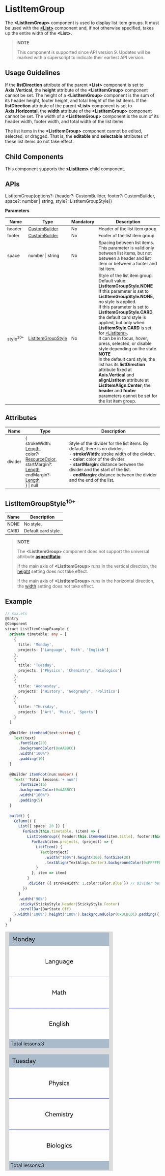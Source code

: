 # ListItemGroup

The **\<ListItemGroup>** component is used to display list item groups. It must be used with the **[\<List>](ts-container-list.md)** component and, if not otherwise specified, takes up the entire width of the **\<List>**.

> **NOTE**
>
> This component is supported since API version 9. Updates will be marked with a superscript to indicate their earliest API version.

## Usage Guidelines

If the **listDirection** attribute of the parent **\<List>** component is set to **Axis.Vertical**, the **height** attribute of the **\<ListItemGroup>** component cannot be set. The height of a **\<ListItemGroup>** component is the sum of its header height, footer height, and total height of the list items. If the **listDirection** attribute of the parent **\<List>** component is set to **Axis.Horizontal**, the **width** attribute of the **\<ListItemGroup>** component cannot be set. The width of a **\<ListItemGroup>** component is the sum of its header width, footer width, and total width of the list items.

The list items in the **\<ListItemGroup>** component cannot be edited, selected, or dragged. That is, the **editable** and **selectable** attributes of these list items do not take effect.

## Child Components

This component supports the **[\<ListItem>](ts-container-listitem.md)** child component.


## APIs

ListItemGroup(options?: {header?: CustomBuilder, footer?: CustomBuilder, space?: number | string, style?: ListItemGroupStyle})

**Parameters**

| Name             | Type                                           | Mandatory| Description                                                    |
| ------------------- | --------------------------------------------------- | ---- | ------------------------------------------------------------ |
| header              | [CustomBuilder](ts-types.md#custombuilder8)         | No  | Header of the list item group.                                 |
| footer              | [CustomBuilder](ts-types.md#custombuilder8)         | No  | Footer of the list item group.                                 |
| space               | number \| string                          | No  | Spacing between list items. This parameter is valid only between list items, but not between a header and list item or between a footer and list item.|
| style<sup>10+</sup> | [ListItemGroupStyle](#listitemgroupstyle10) | No  | Style of the list item group.<br>Default value: **ListItemGroupStyle.NONE**<br>If this parameter is set to **ListItemGroupStyle.NONE**, no style is applied.<br>If this parameter is set to **ListItemGroupStyle.CARD**, the default card style is applied, but only when **ListItemStyle.CARD** is set for [\<ListItem>](ts-container-listitem.md).<br>It can be in focus, hover, press, selected, or disable style depending on the state.<br>**NOTE**<br>In the default card style, the list has its **listDirection** attribute fixed at **Axis.Vertical** and **alignListItem** attribute at **ListItemAlign.Center**; the **header** and **footer** parameters cannot be set for the list item group. |

## Attributes

| Name| Type|  Description|
| -------- | -------- | -------- |
| divider | {<br>strokeWidth: [Length](ts-types.md#length),<br>color?: [ResourceColor](ts-types.md#resourcecolor),<br>startMargin?: [Length](ts-types.md#length),<br>endMargin?: [Length](ts-types.md#length)<br>} \| null | Style of the divider for the list items. By default, there is no divider.<br>- **strokeWidth**: stroke width of the divider.<br>- **color**: color of the divider.<br>- **startMargin**: distance between the divider and the start of the list.<br>- **endMargin**: distance between the divider and the end of the list.|

## ListItemGroupStyle<sup>10+</sup>

| Name| Description              |
| ---- | ------------------ |
| NONE | No style.          |
| CARD | Default card style.|

> **NOTE**
>
> The **\<ListItemGroup>** component does not support the universal attribute **[aspectRatio](ts-universal-attributes-layout-constraints.md)**.
>
> If the main axis of **\<ListItemGroup>** runs in the vertical direction, the [height](ts-universal-attributes-size.md) setting does not take effect.
>
> If the main axis of **\<ListItemGroup>** runs in the horizontal direction, the [width](ts-universal-attributes-size.md) setting does not take effect.


## Example

```ts
// xxx.ets
@Entry
@Component
struct ListItemGroupExample {
  private timetable: any = [
    {
      title: 'Monday',
      projects: ['Language', 'Math', 'English']
    },
    {
      title: 'Tuesday',
      projects: ['Physics', 'Chemistry', 'Biologics']
    },
    {
      title: 'Wednesday',
      projects: ['History', 'Geography', 'Politics']
    },
    {
      title: 'Thursday',
      projects: ['Art', 'Music', 'Sports']
    }
  ]

  @Builder itemHead(text:string) {
    Text(text)
      .fontSize(20)
      .backgroundColor(0xAABBCC)
      .width("100%")
      .padding(10)
  }

  @Builder itemFoot(num:number) {
    Text(''Total lessons:'+ num")
      .fontSize(16)
      .backgroundColor(0xAABBCC)
      .width("100%")
      .padding(5)
  }

  build() {
    Column() {
      List({ space: 20 }) {
        ForEach(this.timetable, (item) => {
          ListItemGroup({ header:this.itemHead(item.title), footer:this.itemFoot(item.projects.length) }) {
            ForEach(item.projects, (project) => {
              ListItem() {
                Text(project)
                  .width("100%").height(100).fontSize(20)
                  .textAlign(TextAlign.Center).backgroundColor(0xFFFFFF)
              }
            }, item => item)
          }
          .divider ({ strokeWidth: 1,color:Color.Blue }) // Divider between lines
        })
      }
      .width('90%')
      .sticky(StickyStyle.Header|StickyStyle.Footer)
      .scrollBar(BarState.Off)
    }.width('100%').height('100%').backgroundColor(0xDCDCDC).padding({ top: 5 })
  }
}
```

![en-us_image_0000001219864159](figures/en-us_image_listitemgroup.gif)
